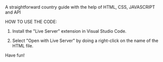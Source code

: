 A straightforward country guide with the help of HTML, CSS, JAVASCRIPT and API

HOW TO USE THE CODE:

1. Install the "Live Server" extension in Visual Studio Code.

2. Select "Open with Live Server" by doing a right-click on the name of the HTML file.

Have fun!
